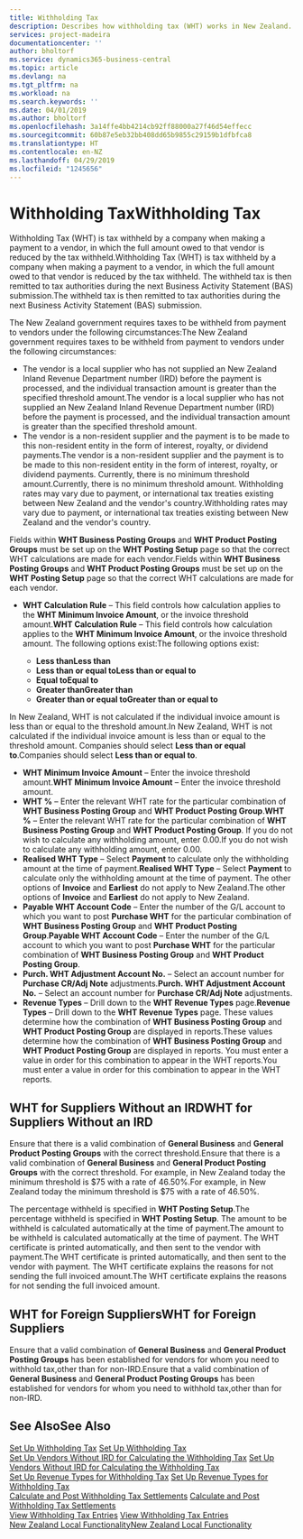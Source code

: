 ```yaml
---
title: Withholding Tax
description: Describes how withholding tax (WHT) works in New Zealand.
services: project-madeira
documentationcenter: ''
author: bholtorf
ms.service: dynamics365-business-central
ms.topic: article
ms.devlang: na
ms.tgt_pltfrm: na
ms.workload: na
ms.search.keywords: ''
ms.date: 04/01/2019
ms.author: bholtorf
ms.openlocfilehash: 3a14ffe4bb4214cb92ff88000a27f46d54effecc
ms.sourcegitcommit: 60b87e5eb32bb408dd65b9855c29159b1dfbfca8
ms.translationtype: HT
ms.contentlocale: en-NZ
ms.lasthandoff: 04/29/2019
ms.locfileid: "1245656"
---
```

# <a name="withholding-tax"></a><span data-ttu-id="f7150-103">Withholding Tax</span><span class="sxs-lookup"><span data-stu-id="f7150-103">Withholding Tax</span></span>
<span data-ttu-id="f7150-104">Withholding Tax (WHT) is tax withheld by a company when making a payment to a vendor, in which the full amount owed to that vendor is reduced by the tax withheld.</span><span class="sxs-lookup"><span data-stu-id="f7150-104">Withholding Tax (WHT) is tax withheld by a company when making a payment to a vendor, in which the full amount owed to that vendor is reduced by the tax withheld.</span></span> <span data-ttu-id="f7150-105">The withheld tax is then remitted to tax authorities during the next Business Activity Statement (BAS) submission.</span><span class="sxs-lookup"><span data-stu-id="f7150-105">The withheld tax is then remitted to tax authorities during the next Business Activity Statement (BAS) submission.</span></span>  

<span data-ttu-id="f7150-106">The New Zealand government requires taxes to be withheld from payment to vendors under the following circumstances:</span><span class="sxs-lookup"><span data-stu-id="f7150-106">The New Zealand government requires taxes to be withheld from payment to vendors under the following circumstances:</span></span>  

* <span data-ttu-id="f7150-107">The vendor is a local supplier who has not supplied an New Zealand Inland Revenue Department number (IRD) before the payment is processed, and the individual transaction amount is greater than the specified threshold amount.</span><span class="sxs-lookup"><span data-stu-id="f7150-107">The vendor is a local supplier who has not supplied an New Zealand Inland Revenue Department number (IRD) before the payment is processed, and the individual transaction amount is greater than the specified threshold amount.</span></span>  
* <span data-ttu-id="f7150-108">The vendor is a non-resident supplier and the payment is to be made to this non-resident entity in the form of interest, royalty, or dividend payments.</span><span class="sxs-lookup"><span data-stu-id="f7150-108">The vendor is a non-resident supplier and the payment is to be made to this non-resident entity in the form of interest, royalty, or dividend payments.</span></span> <span data-ttu-id="f7150-109">Currently, there is no minimum threshold amount.</span><span class="sxs-lookup"><span data-stu-id="f7150-109">Currently, there is no minimum threshold amount.</span></span> <span data-ttu-id="f7150-110">Withholding rates may vary due to payment, or international tax treaties existing between New Zealand and the vendor's country.</span><span class="sxs-lookup"><span data-stu-id="f7150-110">Withholding rates may vary due to payment, or international tax treaties existing between New Zealand and the vendor's country.</span></span>  

<span data-ttu-id="f7150-111">Fields within **WHT Business Posting Groups** and **WHT Product Posting Groups** must be set up on the **WHT Posting Setup** page so that the correct WHT calculations are made for each vendor.</span><span class="sxs-lookup"><span data-stu-id="f7150-111">Fields within **WHT Business Posting Groups** and **WHT Product Posting Groups** must be set up on the **WHT Posting Setup** page so that the correct WHT calculations are made for each vendor.</span></span>  

* <span data-ttu-id="f7150-112">**WHT Calculation Rule** – This field controls how calculation applies to the **WHT Minimum Invoice Amount**, or the invoice threshold amount.</span><span class="sxs-lookup"><span data-stu-id="f7150-112">**WHT Calculation Rule** – This field controls how calculation applies to the **WHT Minimum Invoice Amount**, or the invoice threshold amount.</span></span> <span data-ttu-id="f7150-113">The following options exist:</span><span class="sxs-lookup"><span data-stu-id="f7150-113">The following options exist:</span></span>  

    - <span data-ttu-id="f7150-114">**Less than**</span><span class="sxs-lookup"><span data-stu-id="f7150-114">**Less than**</span></span>  
    - <span data-ttu-id="f7150-115">**Less than or equal to**</span><span class="sxs-lookup"><span data-stu-id="f7150-115">**Less than or equal to**</span></span>  
    - <span data-ttu-id="f7150-116">**Equal to**</span><span class="sxs-lookup"><span data-stu-id="f7150-116">**Equal to**</span></span>  
    - <span data-ttu-id="f7150-117">**Greater than**</span><span class="sxs-lookup"><span data-stu-id="f7150-117">**Greater than**</span></span>  
    - <span data-ttu-id="f7150-118">**Greater than or equal to**</span><span class="sxs-lookup"><span data-stu-id="f7150-118">**Greater than or equal to**</span></span>  

<span data-ttu-id="f7150-119">In New Zealand, WHT is not calculated if the individual invoice amount is less than or equal to the threshold amount.</span><span class="sxs-lookup"><span data-stu-id="f7150-119">In New Zealand, WHT is not calculated if the individual invoice amount is less than or equal to the threshold amount.</span></span> <span data-ttu-id="f7150-120">Companies should select **Less than or equal to**.</span><span class="sxs-lookup"><span data-stu-id="f7150-120">Companies should select **Less than or equal to**.</span></span>  

* <span data-ttu-id="f7150-121">**WHT Minimum Invoice Amount** – Enter the invoice threshold amount.</span><span class="sxs-lookup"><span data-stu-id="f7150-121">**WHT Minimum Invoice Amount** – Enter the invoice threshold amount.</span></span>  
* <span data-ttu-id="f7150-122">**WHT %** – Enter the relevant WHT rate for the particular combination of **WHT Business Posting Group** and **WHT Product Posting Group**.</span><span class="sxs-lookup"><span data-stu-id="f7150-122">**WHT %** – Enter the relevant WHT rate for the particular combination of **WHT Business Posting Group** and **WHT Product Posting Group**.</span></span> <span data-ttu-id="f7150-123">If you do not wish to calculate any withholding amount, enter 0.00.</span><span class="sxs-lookup"><span data-stu-id="f7150-123">If you do not wish to calculate any withholding amount, enter 0.00.</span></span>  
* <span data-ttu-id="f7150-124">**Realised WHT Type** – Select **Payment** to calculate only the withholding amount at the time of payment.</span><span class="sxs-lookup"><span data-stu-id="f7150-124">**Realised WHT Type** – Select **Payment** to calculate only the withholding amount at the time of payment.</span></span> <span data-ttu-id="f7150-125">The other options of **Invoice** and **Earliest** do not apply to New Zealand.</span><span class="sxs-lookup"><span data-stu-id="f7150-125">The other options of **Invoice** and **Earliest** do not apply to New Zealand.</span></span>  
* <span data-ttu-id="f7150-126">**Payable WHT Account Code** – Enter the number of the G/L account to which you want to post **Purchase WHT** for the particular combination of **WHT Business Posting Group** and **WHT Product Posting Group**.</span><span class="sxs-lookup"><span data-stu-id="f7150-126">**Payable WHT Account Code** – Enter the number of the G/L account to which you want to post **Purchase WHT** for the particular combination of **WHT Business Posting Group** and **WHT Product Posting Group**.</span></span>  
* <span data-ttu-id="f7150-127">**Purch. WHT Adjustment Account No.** – Select an account number for **Purchase CR/Adj Note** adjustments.</span><span class="sxs-lookup"><span data-stu-id="f7150-127">**Purch. WHT Adjustment Account No.** – Select an account number for **Purchase CR/Adj Note** adjustments.</span></span>  
* <span data-ttu-id="f7150-128">**Revenue Types** – Drill down to the **WHT Revenue Types** page.</span><span class="sxs-lookup"><span data-stu-id="f7150-128">**Revenue Types** – Drill down to the **WHT Revenue Types** page.</span></span> <span data-ttu-id="f7150-129">These values determine how the combination of **WHT Business Posting Group** and **WHT Product Posting Group** are displayed in reports.</span><span class="sxs-lookup"><span data-stu-id="f7150-129">These values determine how the combination of **WHT Business Posting Group** and **WHT Product Posting Group** are displayed in reports.</span></span> <span data-ttu-id="f7150-130">You must enter a value in order for this combination to appear in the WHT reports.</span><span class="sxs-lookup"><span data-stu-id="f7150-130">You must enter a value in order for this combination to appear in the WHT reports.</span></span>  

## <a name="wht-for-suppliers-without-an-ird"></a><span data-ttu-id="f7150-131">WHT for Suppliers Without an IRD</span><span class="sxs-lookup"><span data-stu-id="f7150-131">WHT for Suppliers Without an IRD</span></span>  
<span data-ttu-id="f7150-132">Ensure that there is a valid combination of **General Business** and **General Product Posting Groups** with the correct threshold.</span><span class="sxs-lookup"><span data-stu-id="f7150-132">Ensure that there is a valid combination of **General Business** and **General Product Posting Groups** with the correct threshold.</span></span> <span data-ttu-id="f7150-133">For example, in New Zealand today the minimum threshold is $75 with a rate of 46.50%.</span><span class="sxs-lookup"><span data-stu-id="f7150-133">For example, in New Zealand today the minimum threshold is $75 with a rate of 46.50%.</span></span>  

<span data-ttu-id="f7150-134">The percentage withheld is specified in **WHT Posting Setup**.</span><span class="sxs-lookup"><span data-stu-id="f7150-134">The percentage withheld is specified in **WHT Posting Setup**.</span></span> <span data-ttu-id="f7150-135">The amount to be withheld is calculated automatically at the time of payment.</span><span class="sxs-lookup"><span data-stu-id="f7150-135">The amount to be withheld is calculated automatically at the time of payment.</span></span> <span data-ttu-id="f7150-136">The WHT certificate is printed automatically, and then sent to the vendor with payment.</span><span class="sxs-lookup"><span data-stu-id="f7150-136">The WHT certificate is printed automatically, and then sent to the vendor with payment.</span></span> <span data-ttu-id="f7150-137">The WHT certificate explains the reasons for not sending the full invoiced amount.</span><span class="sxs-lookup"><span data-stu-id="f7150-137">The WHT certificate explains the reasons for not sending the full invoiced amount.</span></span>  

## <a name="wht-for-foreign-suppliers"></a><span data-ttu-id="f7150-138">WHT for Foreign Suppliers</span><span class="sxs-lookup"><span data-stu-id="f7150-138">WHT for Foreign Suppliers</span></span>  
<span data-ttu-id="f7150-139">Ensure that a valid combination of **General Business** and **General Product Posting Groups** has been established for vendors for whom you need to withhold tax,other than for non-IRD.</span><span class="sxs-lookup"><span data-stu-id="f7150-139">Ensure that a valid combination of **General Business** and **General Product Posting Groups** has been established for vendors for whom you need to withhold tax,other than for non-IRD.</span></span>  

## <a name="see-also"></a><span data-ttu-id="f7150-140">See Also</span><span class="sxs-lookup"><span data-stu-id="f7150-140">See Also</span></span>  
<span data-ttu-id="f7150-141">[Set Up Withholding Tax](how-to-set-up-withholding-tax.md) </span><span class="sxs-lookup"><span data-stu-id="f7150-141">[Set Up Withholding Tax](how-to-set-up-withholding-tax.md) </span></span>  
<span data-ttu-id="f7150-142">[Set Up Vendors Without IRD for Calculating the Withholding Tax](how-to-set-up-vendors-without-abn-for-calculating-the-withholding-tax.md) </span><span class="sxs-lookup"><span data-stu-id="f7150-142">[Set Up Vendors Without IRD for Calculating the Withholding Tax](how-to-set-up-vendors-without-abn-for-calculating-the-withholding-tax.md) </span></span>  
<span data-ttu-id="f7150-143">[Set Up Revenue Types for Withholding Tax](how-to-set-up-revenue-types-for-withholding-tax.md) </span><span class="sxs-lookup"><span data-stu-id="f7150-143">[Set Up Revenue Types for Withholding Tax](how-to-set-up-revenue-types-for-withholding-tax.md) </span></span>  
<span data-ttu-id="f7150-144">[Calculate and Post Withholding Tax Settlements](how-to-calculate-and-post-withholding-tax-settlements.md) </span><span class="sxs-lookup"><span data-stu-id="f7150-144">[Calculate and Post Withholding Tax Settlements](how-to-calculate-and-post-withholding-tax-settlements.md) </span></span>  
<span data-ttu-id="f7150-145">[View Withholding Tax Entries](how-to-view-withholding-tax-entries.md) </span><span class="sxs-lookup"><span data-stu-id="f7150-145">[View Withholding Tax Entries](how-to-view-withholding-tax-entries.md) </span></span>  
[<span data-ttu-id="f7150-146">New Zealand Local Functionality</span><span class="sxs-lookup"><span data-stu-id="f7150-146">New Zealand Local Functionality</span></span>](new-zealand-local-functionality.md)
